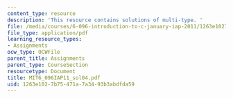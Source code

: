 ```yaml
---
content_type: resource
description: 'This resource contains solutions of multi-type. '
file: /media/courses/6-096-introduction-to-c-january-iap-2011/1263e1027b75471a7a3493b3abdfda59_MIT6_096IAP11_sol04.pdf
file_type: application/pdf
learning_resource_types:
- Assignments
ocw_type: OCWFile
parent_title: Assignments
parent_type: CourseSection
resourcetype: Document
title: MIT6_096IAP11_sol04.pdf
uid: 1263e102-7b75-471a-7a34-93b3abdfda59
---
```

